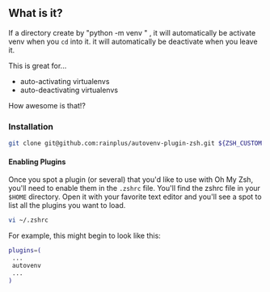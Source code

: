 ## What is it?

If a directory create by "python -m venv " , it will automatically be activate
venv when you `cd` into it. it will automatically be deactivate when you leave 
it.

This is great for...

- auto-activating virtualenvs
- auto-deactivating virtualenvs

How awesome is that!?

### Installation

```sh
git clone git@github.com:rainplus/autovenv-plugin-zsh.git ${ZSH_CUSTOM:-~/.oh-my-zsh/custom}/plugins/autovenv

```

#### Enabling Plugins

Once you spot a plugin (or several) that you'd like to use with Oh My Zsh, you'll need to enable them in the `.zshrc` file. You'll find the zshrc file in your `$HOME` directory. Open it with your favorite text editor and you'll see a spot to list all the plugins you want to load.

```sh
vi ~/.zshrc
```

For example, this might begin to look like this:

```sh
plugins=(
 ...
 autovenv
 ...
)
```

